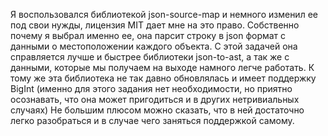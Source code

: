 Я воспользовался библиотекой  json-source-map и немного изменил ее под свои нужды, лицензия MIT дает мне на это право.
Собственно почему я выбрал именно ее, она парсит строку в json формат с  данными о местоположении каждого объекта. С этой задачей она справляется лучше и быстрее библиотеки json-to-ast, а так же с данными, которые мы получаем на выходе намного легче работать. К тому же эта библиотека  не так давно обновлялась и имеет поддержку BigInt (именно для этого задания нет необходимости, но приятно осознавать, что она может пригодиться и в других нетривиальных случаях) Не большим плюсом можно сказать, что в ней достаточно легко разобраться и в случае чего заняться поддержкой самому.
